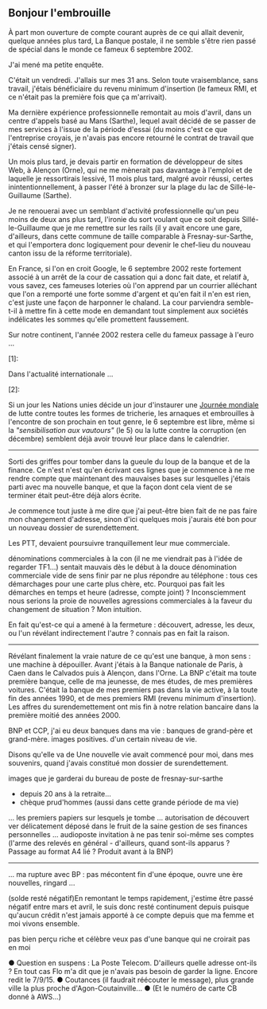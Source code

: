 ## Bonjour l'embrouille

À part mon ouverture de compte courant auprès de ce qui allait devenir, quelque années plus tard, La Banque postale, il ne semble s'être rien passé de spécial dans le monde ce fameux 6 septembre 2002.

J'ai mené ma petite enquête.

C'était un vendredi. J'allais sur mes 31 ans. Selon toute vraisemblance, sans travail, j'étais bénéficiaire du revenu minimum d'insertion (le fameux RMI, et ce n'était pas la première fois que ça m'arrivait).

Ma dernière expérience professionnelle remontait au mois d'avril, dans un centre d'appels basé au Mans (Sarthe), lequel avait décidé de se passer de mes services à l'issue de la période d'essai (du moins c'est ce que l'entreprise croyais, je n'avais pas encore retourné le contrat de travail que j'étais censé signer).

Un mois plus tard, je devais partir en formation de développeur de sites Web, à Alençon (Orne), qui ne me mènerait pas davantage à l'emploi et de laquelle je ressortirais lessivé, 11 mois plus tard, malgré avoir réussi, certes inintentionnellement, à passer l'été à bronzer sur la plage du lac de Sillé-le-Guillaume (Sarthe).

Je ne renouerai avec un semblant d'activité professionnelle qu'un peu moins de deux ans plus tard, l'ironie du sort voulant que ce soit depuis Sillé-le-Guillaume que je me remettre sur les rails (il y avait encore une gare, d'ailleurs, dans cette commune de taille comparable à Fresnay-sur-Sarthe, et qui l'emportera donc logiquement pour devenir le chef-lieu du nouveau canton issu de la réforme territoriale).

En France, si l'on en croit Google, le 6 septembre 2002 reste fortement associé à un arrêt de la cour de cassation qui a donc fait date, et relatif à, vous savez, ces fameuses loteries où l'on apprend par un courrier alléchant que l'on a remporté une forte somme d'argent et qu'en fait il n'en est rien, c'est juste une façon de harponner le chaland. La cour parviendra semble-t-il à mettre fin à cette mode en demandant tout simplement aux sociétés indélicates les sommes qu'elle promettent faussement.

Sur notre continent, l'année 2002 restera celle du fameux passage à l'euro ...

[1]: 

Dans l'actualité internationale ...

[2]: 

Si un jour les Nations unies décide un jour d'instaurer une [Journée mondiale][3] de lutte contre toutes les formes de tricherie, les arnaques et embrouilles à l'encontre de son prochain en tout genre, le 6 septembre est libre, même si la *"sensibilisation aux vautours"* (le 5) ou la lutte contre la corruption (en décembre) semblent déjà avoir trouvé leur place dans le calendrier.

[3]: http://www.journee-mondiale.com/les-journees-mondiales.htm

***

Sorti des griffes pour tomber dans la gueule du loup de la banque et de la finance.
Ce n'est n'est qu'en écrivant ces lignes que je commence à ne me rendre compte que maintenant des mauvaises bases sur lesquelles j'étais parti avec ma nouvelle banque, et que la façon dont cela vient de se terminer était peut-être déjà alors écrite.

Je commence tout juste à me dire que j'ai peut-être bien fait de ne pas faire mon changement d'adresse, sinon d'ici quelques mois j'aurais été bon pour un nouveau dossier de surendettement.

Les PTT, devaient poursuivre tranquillement leur mue commerciale. 

dénominations commerciales à la con (il ne me viendrait pas à l'idée de regarder TF1...)
sentait mauvais dès le début à la douce dénomination commerciale vide de sens
finir par ne plus répondre au téléphone : tous ces démarchages pour une carte plus chère, etc. Pourquoi pas fait les démarches en temps et heure (adresse, compte joint) ? Inconsciemment nous serions la proie de nouvelles agressions commerciales à la faveur du changement de situation ? Mon intuition.

En fait qu'est-ce qui a amené à la fermeture : découvert, adresse, les deux, ou l'un révélant indirectement l'autre ? connais pas en fait la raison.

***

Révélant finalement la vraie nature de ce qu'est une banque, à mon sens : une machine à dépouiller. Avant j'étais à la Banque nationale de Paris, à Caen dans le Calvados puis à Alençon, dans l'Orne. La BNP c'était ma toute première banque, celle de ma jeunesse, de mes études, de mes premières voitures. C'était la banque de mes premiers pas dans la vie active, à la toute fin des années 1990, et de mes premiers RMI (revenu minimum d'insertion). Les affres du surendemettement ont mis fin à notre relation bancaire dans la première moitié des années 2000.

BNP et CCP, j'ai eu deux banques dans ma vie : banques de grand-père et grand-mère. images positives. d'un certain niveau de vie.

Disons qu'elle va de Une nouvelle vie avait commencé pour moi, dans mes souvenirs, quand j'avais constitué mon dossier de surendettement. 

images que je garderai du bureau de poste de fresnay-sur-sarthe
- depuis 20 ans à la retraite...
- chèque prud'hommes (aussi dans cette grande période de ma vie)

... les premiers papiers sur lesquels je tombe ... autorisation de découvert ver délicatement déposé dans le fruit de la saine gestion de ses finances personnelles ... audioposte invitation à ne pas tenir soi-même ses comptes (l'arme des relevés en général - d'ailleurs, quand sont-ils apparus ? Passage au format A4 lié ? Produit avant à la BNP)

***

... ma rupture avec BP : pas mécontent fin d'une époque, ouvre une ère nouvelles, ringard ...

(solde resté négatif)En remontant le temps rapidement, j'estime être passé négatif entre mars et avril, le suis donc resté continument depuis puisque qu'aucun crédit n'est jamais apporté à ce compte depuis que ma femme et moi vivons ensemble. 

pas bien perçu riche et célèbre
veux pas d'une banque qui ne croirait pas en moi

● Question en suspens : La Poste Telecom. D'ailleurs quelle adresse ont-ils ? En tout cas Flo m'a dit que je n'avais pas besoin de garder la ligne. Encore redit le 7/9/15. ● Coutances (il faudrait réécouter le message), plus grande ville la plus proche d'Agon-Coutainville... ● (Et le numéro de carte CB donné à AWS...)
